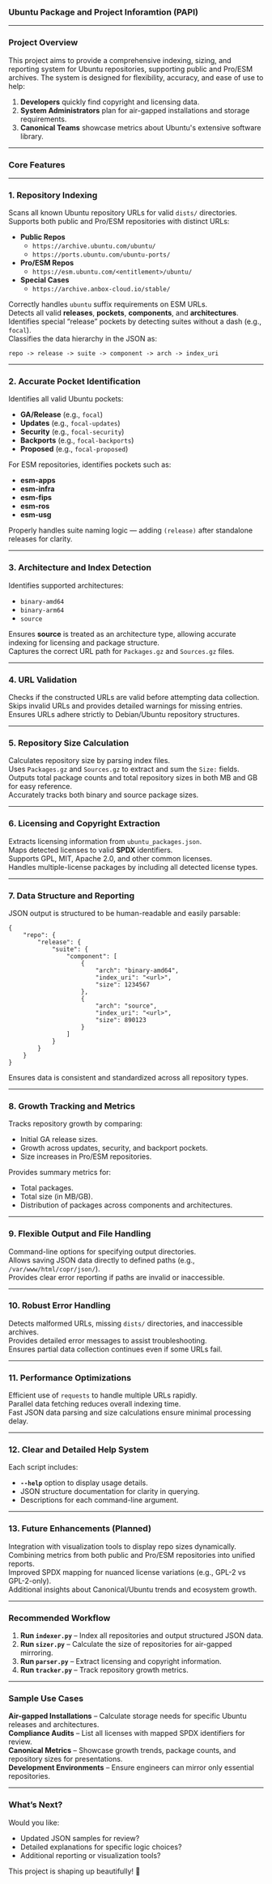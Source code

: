### **Ubuntu Package and Project Inforamtion (PAPI)**
---

### **Project Overview**
This project aims to provide a comprehensive indexing, sizing, and reporting system for Ubuntu repositories, supporting public and Pro/ESM archives. The system is designed for flexibility, accuracy, and ease of use to help:

1. **Developers** quickly find copyright and licensing data.
2. **System Administrators** plan for air-gapped installations and storage requirements.
3. **Canonical Teams** showcase metrics about Ubuntu's extensive software library.

---

### **Core Features**
---

### **1. Repository Indexing**
Scans all known Ubuntu repository URLs for valid `dists/` directories.  
Supports both public and Pro/ESM repositories with distinct URLs:
- **Public Repos**  
  - `https://archive.ubuntu.com/ubuntu/`  
  - `https://ports.ubuntu.com/ubuntu-ports/`  
- **Pro/ESM Repos**  
  - `https://esm.ubuntu.com/<entitlement>/ubuntu/`  
- **Special Cases**  
  - `https://archive.anbox-cloud.io/stable/`  

Correctly handles `ubuntu` suffix requirements on ESM URLs.  
Detects all valid **releases**, **pockets**, **components**, and **architectures**.  
Identifies special “release” pockets by detecting suites without a dash (e.g., `focal`).  
Classifies the data hierarchy in the JSON as:  
```
repo -> release -> suite -> component -> arch -> index_uri
```

---

### **2. Accurate Pocket Identification**
Identifies all valid Ubuntu pockets:  
- **GA/Release** (e.g., `focal`)  
- **Updates** (e.g., `focal-updates`)  
- **Security** (e.g., `focal-security`)  
- **Backports** (e.g., `focal-backports`)  
- **Proposed** (e.g., `focal-proposed`)  

For ESM repositories, identifies pockets such as:
- **esm-apps**  
- **esm-infra**  
- **esm-fips**  
- **esm-ros**  
- **esm-usg**  

Properly handles suite naming logic — adding `(release)` after standalone releases for clarity.  

---

### **3. Architecture and Index Detection**
Identifies supported architectures:  
- `binary-amd64`  
- `binary-arm64`  
- `source`  

Ensures **source** is treated as an architecture type, allowing accurate indexing for licensing and package structure.  
Captures the correct URL path for `Packages.gz` and `Sources.gz` files.  

---

### **4. URL Validation**
Checks if the constructed URLs are valid before attempting data collection.  
Skips invalid URLs and provides detailed warnings for missing entries.  
Ensures URLs adhere strictly to Debian/Ubuntu repository structures.  

---

### **5. Repository Size Calculation**
Calculates repository size by parsing index files.  
Uses `Packages.gz` and `Sources.gz` to extract and sum the `Size:` fields.  
Outputs total package counts and total repository sizes in both MB and GB for easy reference.  
Accurately tracks both binary and source package sizes.  

---

### **6. Licensing and Copyright Extraction**
Extracts licensing information from `ubuntu_packages.json`.  
Maps detected licenses to valid **SPDX** identifiers.  
Supports GPL, MIT, Apache 2.0, and other common licenses.  
Handles multiple-license packages by including all detected license types.  

---

### **7. Data Structure and Reporting**
JSON output is structured to be human-readable and easily parsable:  
```
{
    "repo": {
        "release": {
            "suite": {
                "component": [
                    {
                        "arch": "binary-amd64",
                        "index_uri": "<url>",
                        "size": 1234567
                    },
                    {
                        "arch": "source",
                        "index_uri": "<url>",
                        "size": 890123
                    }
                ]
            }
        }
    }
}
```

Ensures data is consistent and standardized across all repository types.  

---

### **8. Growth Tracking and Metrics**
Tracks repository growth by comparing:
- Initial GA release sizes.
- Growth across updates, security, and backport pockets.
- Size increases in Pro/ESM repositories.  

Provides summary metrics for:  
- Total packages.  
- Total size (in MB/GB).  
- Distribution of packages across components and architectures.  

---

### **9. Flexible Output and File Handling**
Command-line options for specifying output directories.  
Allows saving JSON data directly to defined paths (e.g., `/var/www/html/copr/json/`).  
Provides clear error reporting if paths are invalid or inaccessible.  

---

### **10. Robust Error Handling**
Detects malformed URLs, missing `dists/` directories, and inaccessible archives.  
Provides detailed error messages to assist troubleshooting.  
Ensures partial data collection continues even if some URLs fail.  

---

### **11. Performance Optimizations**
Efficient use of `requests` to handle multiple URLs rapidly.  
Parallel data fetching reduces overall indexing time.  
Fast JSON data parsing and size calculations ensure minimal processing delay.  

---

### **12. Clear and Detailed Help System**
Each script includes:  
- **`--help`** option to display usage details.  
- JSON structure documentation for clarity in querying.  
- Descriptions for each command-line argument.  

---

### **13. Future Enhancements (Planned)**
Integration with visualization tools to display repo sizes dynamically.  
Combining metrics from both public and Pro/ESM repositories into unified reports.  
Improved SPDX mapping for nuanced license variations (e.g., GPL-2 vs GPL-2-only).  
Additional insights about Canonical/Ubuntu trends and ecosystem growth.  

---

### **Recommended Workflow**
1. **Run `indexer.py`** – Index all repositories and output structured JSON data.  
2. **Run `sizer.py`** – Calculate the size of repositories for air-gapped mirroring.  
3. **Run `parser.py`** – Extract licensing and copyright information.  
4. **Run `tracker.py`** – Track repository growth metrics.  

---

### **Sample Use Cases**
**Air-gapped Installations** – Calculate storage needs for specific Ubuntu releases and architectures.  
**Compliance Audits** – List all licenses with mapped SPDX identifiers for review.  
**Canonical Metrics** – Showcase growth trends, package counts, and repository sizes for presentations.  
**Development Environments** – Ensure engineers can mirror only essential repositories.  

---

### **What’s Next?**
Would you like:

- Updated JSON samples for review?
- Detailed explanations for specific logic choices?
- Additional reporting or visualization tools?

This project is shaping up beautifully! 🚀

